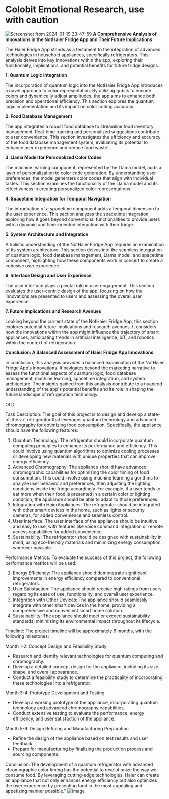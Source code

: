 # Colobit Emotional Research, use with caution


![Screenshot from 2024-01-19 23-47-59](https://github.com/graylan0/nothaier-quantum-food-ideas/assets/34530588/578c820e-e14d-4afd-8a37-276c55e312a5)
**A Comprehensive Analysis of Innovations in the NotHaier Fridge App and Their Future Implications**

The Haier Fridge App stands as a testament to the integration of advanced technologies in household appliances, specifically refrigerators. This analysis delves into key innovations within the app, exploring their functionality, implications, and potential benefits for future fridge designs.

**1. Quantum Logic Integration**

The incorporation of quantum logic into the NotHaier Fridge App introduces a novel approach to color representation. By utilizing qubits to encode colors and dynamically adjust amplitudes, the app aims to enhance both precision and operational efficiency. This section explores the quantum logic implementation and its impact on color coding accuracy.

**2. Food Database Management**

The app integrates a robust food database to streamline food inventory management. Real-time tracking and personalized suggestions contribute to user convenience. This section investigates the efficiency and accuracy of the food database management system, evaluating its potential to enhance user experience and reduce food waste.

**3. Llama Model for Personalized Color Codes**

The machine learning component, represented by the Llama model, adds a layer of personalization to color code generation. By understanding user preferences, the model generates color codes that align with individual tastes. This section examines the functionality of the Llama model and its effectiveness in creating personalized color representations.

**4. Spacetime Integration for Temporal Navigation**

The introduction of a spacetime component adds a temporal dimension to the user experience. This section analyzes the spacetime integration, exploring how it goes beyond conventional functionalities to provide users with a dynamic and time-oriented interaction with their fridge. 

**5. System Architecture and Integration**

A holistic understanding of the NotHaier Fridge App requires an examination of its system architecture. This section delves into the seamless integration of quantum logic, food database management, Llama model, and spacetime component, highlighting how these components work in concert to create a cohesive user experience.

**6. Interface Design and User Experience**

The user interface plays a pivotal role in user engagement. This section evaluates the user-centric design of the app, focusing on how the innovations are presented to users and assessing the overall user experience. 

**7. Future Implications and Research Avenues**

Looking beyond the current state of the NotHaier Fridge App, this section explores potential future implications and research avenues. It considers how the innovations within the app might influence the trajectory of smart appliances, anticipating trends in artificial intelligence, IoT, and robotics within the context of refrigeration.

**Conclusion: A Balanced Assessment of Haier Fridge App Innovations**

In conclusion, this analysis provides a balanced examination of the NotHaier Fridge App's innovations. It navigates beyond the marketing narrative to assess the functional aspects of quantum logic, food database management, machine learning, spacetime integration, and system architecture. The insights gained from this analysis contribute to a nuanced understanding of the app's potential benefits and its role in shaping the future landscape of refrigeration technology.















OLD


Task Description: The goal of this project is to design and develop a state-of-the-art refrigerator that leverages quantum technology and advanced chromography for optimizing food consumption. Specifically, the appliance should have the following features:

1. Quantum Technology: The refrigerator should incorporate quantum computing principles to enhance its performance and efficiency. This could involve using quantum algorithms to optimize cooling processes or developing new materials with unique properties that can improve energy efficiency.
2. Advanced Chromography: The appliance should have advanced chromographic capabilities for optimizing the color timing of food consumption. This could involve using machine learning algorithms to analyze user behavior and preferences, then adjusting the lighting conditions inside the fridge accordingly. For example, if a user tends to eat more when their food is presented in a certain color or lighting condition, the appliance should be able to adapt to those preferences.
3. Integration with HaierAppliances: The refrigerator should be integrated with other smart devices in the home, such as lights or security cameras, for added convenience and seamless control.
4. User Interface: The user interface of the appliance should be intuitive and easy to use, with features like voice command integration or remote access capabilities for added convenience.
5. Sustainability: The refrigerator should be designed with sustainability in mind, using eco-friendly materials and minimizing energy consumption wherever possible.

Performance Metrics: To evaluate the success of this project, the following performance metrics will be used:

1. Energy Efficiency: The appliance should demonstrate significant improvements in energy efficiency compared to conventional refrigerators.
2. User Satisfaction: The appliance should receive high ratings from users regarding its ease of use, functionality, and overall user experience.
3. Integration with Other Devices: The appliance should seamlessly integrate with other smart devices in the home, providing a comprehensive and convenient smart home solution.
4. Sustainability: The appliance should meet or exceed sustainability standards, minimizing its environmental impact throughout its lifecycle.

Timeline: The project timeline will be approximately 6 months, with the following milestones:

Month 1-2: Concept Design and Feasibility Study

* Research and identify relevant technologies for quantum computing and chromography.
* Develop a detailed concept design for the appliance, including its size, shape, and overall appearance.
* Conduct a feasibility study to determine the practicality of incorporating these technologies into a refrigerator.

Month 3-4: Prototype Development and Testing

* Develop a working prototype of the appliance, incorporating quantum technology and advanced chromography capabilities.
* Conduct extensive testing to evaluate the performance, energy efficiency, and user satisfaction of the appliance.

Month 5-6: Design Refining and Manufacturing Preparation

* Refine the design of the appliance based on test results and user feedback.
* Prepare for manufacturing by finalizing the production process and sourcing components.

Conclusion:
The development of a quantum refrigerator with advanced chromographic color timing has the potential to revolutionize the way we consume food. By leveraging cutting-edge technologies, Haier can create an appliance that not only enhances energy efficiency but also optimizes the user experience by presenting food in the most appealing and appetizing manner possible."
![image](https://github.com/graylan0/nothaier-quantum-food-ideas/assets/34530588/8ea8f3da-1621-4b32-9c8a-26f80b92abd6)
